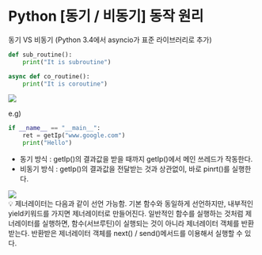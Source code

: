 # Python [동기 / 비동기] 동작 원리

동기 VS 비동기 (Python 3.4에서 asyncio가 표준 라이브러리로 추가)

```python
def sub_routine():
	print("It is subroutine")

async def co_routine():
	print("It is coroutine")
```

<img src=”C:/Users/ghtyu/OneDrive/Desktop/TIL/Python/Untitled1.png”>

e.g)

```python
if __name__ == "__main__":
	ret = getIp("www.google.com")
	print("Hello")
```

- 동기 방식 : getIp()의 결과값을 받을 때까지 getIp()에서 메인 쓰레드가 작동한다.
- 비동기 방식 : getIp()의 결과값을 전달받는 것과 상관없이, 바로 pinrt()를 실행한다.

<img src=”./Untitled1.png”>

<aside>
💡 제너레이터는 다음과 같이 선언 가능함. 
기본 함수와 동일하게 선언하지만, 내부적인 yield키워드를 가지면 제너레이터로 만들어진다.
일반적인 함수를 실행하는 것처럼 제너레이터를 실행하면, 
함수(서브루틴)이 실행되는 것이 아니라 제너레이터 객체를 반환받는다. 
반환받은 제너레이터 객체를 next() / send()메서드를 이용해서 실행할 수 있다.

</aside>
